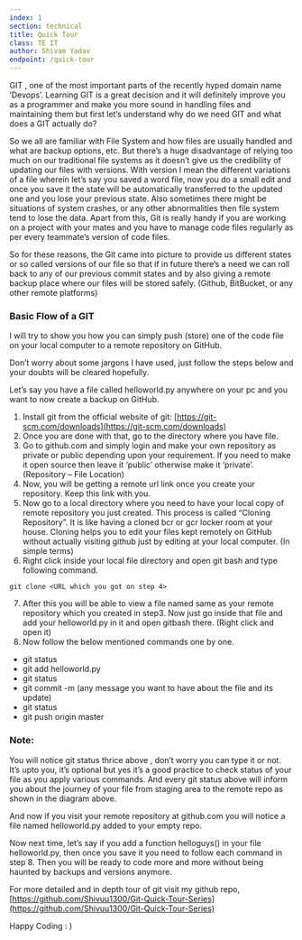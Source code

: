 ```yaml
---
index: 1
section: technical
title: Quick Tour
class: TE IT
author: Shivam Yadav
endpoint: /quick-tour
---
```


GIT , one of the most important parts of the recently hyped domain name ‘Devops’.
Learning GIT is a great decision and it will definitely improve you as a programmer and make you more sound in handling files and maintaining them but first let’s understand why do we need GIT and what does a GIT actually do?

So we all are familiar with File System and how files are usually handled and what are backup options, etc. But there’s a huge disadvantage of relying too much on our traditional file systems as it doesn’t give us the credibility of updating our files with versions. With version I mean the different variations of a file wherein let’s say you saved a word file, now you do a small edit and once you save it the state will be automatically transferred to the updated one and you lose your previous state. Also sometimes there might be situations of system crashes, or any other abnormalities then file system tend to lose the data. Apart from this, Git is really handy if you are working on a project with your mates and you have to manage code files regularly as per every teammate’s version of code files.

So for these reasons, the Git came into picture to provide us different states or so called versions of our file so that if in future there’s a need we can roll back to any of our previous commit states and by also giving a remote backup place where our files will be stored safely. (Github, BitBucket, or any other remote platforms)

### Basic Flow of a GIT

I will try to show you how you can simply push (store) one of the code file on your local computer to a remote repository on GitHub.

Don’t worry about some jargons I have used, just follow the steps below and your doubts will be cleared hopefully.

Let’s say you have a file called helloworld.py anywhere on your pc and you want to now create a backup on GitHub.

1.  Install git from the official website of git:
    [https://git-scm.com/downloads](https://git-scm.com/downloads)
2.  Once you are done with that, go to the directory where you have file.
3.  Go to github.com and simply login and make your own repository as private or public depending upon your requirement. If you need to make it open source then leave it ‘public’ otherwise make it ‘private’. (Repository – File Location)
4.  Now, you will be getting a remote url link once you create your repository. Keep this link with you.
5.  Now go to a local directory where you need to have your local copy of remote repository you just created. This process is called “Cloning Repository”. It is like having a cloned bcr or gcr locker room at your house. Cloning helps you to edit your files kept remotely on GitHub without actually visiting github just by editing at your local computer. (In simple terms)
6.  Right click inside your local file directory and open git bash and type following command.

```
git clone <URL which you got on step 4>
```

7. After this you will be able to view a file named same as your remote repository which you created in step3. Now just go inside that file and add your helloworld.py in it and open gitbash there. (Right click and open it)
8. Now follow the below mentioned commands one by one.

- git status
- git add helloworld.py
- git status
- git commit -m (any message you want to have about the file and its update)
- git status
- git push origin master

### Note:

You will notice git status thrice above , don’t worry you can type it or not. It’s upto you, it’s optional but yes it’s a good practice to check status of your file as you apply various commands.
And every git status above will inform you about the journey of your file from staging area to the remote repo as shown in the diagram above.

And now if you visit your remote repository at github.com you will notice a file named helloworld.py added to your empty repo.

Now next time, let’s say if you add a function helloguys() in your file helloworld.py, then once you save it you need to follow each command in step 8. Then you will be ready to code more and more without being haunted by backups and versions anymore.

For more detailed and in depth tour of git visit my github repo, [https://github.com/Shivuu1300/Git-Quick-Tour-Series](https://github.com/Shivuu1300/Git-Quick-Tour-Series)

Happy Coding : )
